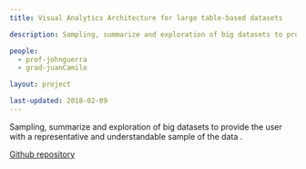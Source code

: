 ```yaml
---
title: Visual Analytics Architecture for large table-based datasets

description: Sampling, summarize and exploration of big datasets to provide the user with a representative and understandable sample of the data.

people:
  - prof-johnguerra
  - grad-juanCamilo

layout: project

last-updated: 2018-02-09
---
```


Sampling, summarize and exploration of big datasets to provide the user with a representative and understandable sample of the data .

[Github repository](https://github.com/john-guerra/elasticSearchExperiments)